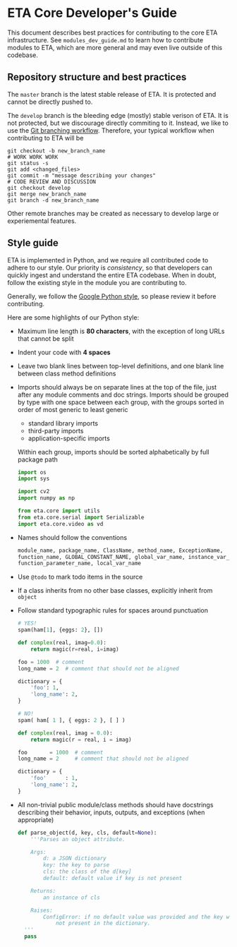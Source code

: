 # ETA Core Developer's Guide

This document describes best practices for contributing to the core ETA
infrastructure. See `modules_dev_guide.md` to learn how to contribute modules
to ETA, which are more general and may even live outside of this codebase.

## Repository structure and best practices

The `master` branch is the latest stable release of ETA. It is protected and
cannot be directly pushed to.

The `develop` branch is the bleeding edge (mostly) stable verison of ETA.
It is not protected, but we discourage directly commiting to it. Instead, we
like to use the [Git branching workflow](https://git-scm.com/book/en/v2/Git-Branching-Branching-Workflows).
Therefore, your typical workflow when contributing to ETA will be

```shell
git checkout -b new_branch_name
# WORK WORK WORK
git status -s
git add <changed_files>
git commit -m "message describing your changes"
# CODE REVIEW AND DISCUSSION
git checkout develop
git merge new_branch_name
git branch -d new_branch_name
```

Other remote branches may be created as necessary to develop large or
experiemental features.

## Style guide

ETA is implemented in Python, and we require all contributed code to adhere to
our style. Our priority is *consistency*, so that developers can quickly ingest
and understand the entire ETA codebase. When in doubt, follow the existing style
in the module you are contributing to.

Generally, we follow the [Google Python style](https://google.github.io/styleguide/pyguide.html),
so please review it before contributing.

Here are some highlights of our Python style:

- Maximum line length is **80 characters**, with the exception of long URLs that
  cannot be split

- Indent your code with **4 spaces**

- Leave two blank lines between top-level definitions, and one blank line
  between class method definitions

- Imports should always be on separate lines at the top of the file, just after
  any module comments and doc strings. Imports should be grouped by type with
  one space between each group, with the groups sorted in order of most generic
  to least generic
    * standard library imports
    * third-party imports
    * application-specific imports

  Within each group, imports should be sorted alphabetically by full package
  path

  ```python
  import os
  import sys

  import cv2
  import numpy as np

  from eta.core import utils
  from eta.core.serial import Serializable
  import eta.core.video as vd
  ```

- Names should follow the conventions
  ```python
  module_name, package_name, ClassName, method_name, ExceptionName,
  function_name, GLOBAL_CONSTANT_NAME, global_var_name, instance_var_name,
  function_parameter_name, local_var_name
  ```

- Use `@todo` to mark todo items in the source

- If a class inherits from no other base classes, explicitly inherit from
  `object`

- Follow standard typographic rules for spaces around punctuation
  ```python
  # YES!
  spam(ham[1], {eggs: 2}, [])

  def complex(real, imag=0.0):
      return magic(r=real, i=imag)

  foo = 1000  # comment
  long_name = 2  # comment that should not be aligned

  dictionary = {
      'foo': 1,
      'long_name': 2,
  }
  ```

  ```python
  # NO!
  spam( ham[ 1 ], { eggs: 2 }, [ ] )

  def complex(real, imag = 0.0):
      return magic(r = real, i = imag)

  foo       = 1000  # comment
  long_name = 2     # comment that should not be aligned

  dictionary = {
      'foo'      : 1,
      'long_name': 2,
  }
  ```

- All non-trivial public module/class methods should have docstrings describing
  their behavior, inputs, outputs, and exceptions (when appropriate)
  ```python
  def parse_object(d, key, cls, default=None):
      '''Parses an object attribute.

      Args:
          d: a JSON dictionary
          key: the key to parse
          cls: the class of the d[key]
          default: default value if key is not present

      Returns:
          an instance of cls

      Raises:
          ConfigError: if no default value was provided and the key was
              not present in the dictionary.
    '''
    pass
  ```
